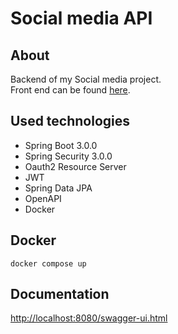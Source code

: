 # Social media API
## About
Backend of my Social media project.
<br>
Front end can be found [here](https://github.com/krizek79/social_media_fe).
## Used technologies
- Spring Boot 3.0.0
- Spring Security 3.0.0
- Oauth2 Resource Server
- JWT
- Spring Data JPA
- OpenAPI
- Docker
## Docker
    docker compose up
## Documentation
[http://localhost:8080/swagger-ui.html](http://localhost:8080/swagger-ui.html)